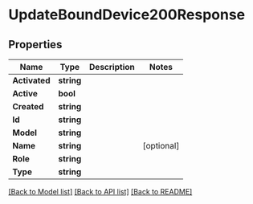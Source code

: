 # UpdateBoundDevice200Response

## Properties

Name | Type | Description | Notes
------------ | ------------- | ------------- | -------------
**Activated** | **string** |  | 
**Active** | **bool** |  | 
**Created** | **string** |  | 
**Id** | **string** |  | 
**Model** | **string** |  | 
**Name** | **string** |  | [optional] 
**Role** | **string** |  | 
**Type** | **string** |  | 

[[Back to Model list]](../README.md#documentation-for-models) [[Back to API list]](../README.md#documentation-for-api-endpoints) [[Back to README]](../README.md)


